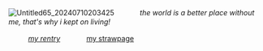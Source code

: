   ![Untitled65_20240710203425](https://tenor.com/bARJz.gif)
  ㅤ   ㅤ
  ㅤ*the world is a better place 
  without me, that's why i kept on living!*
 
ㅤㅤㅤ[*my rentry*](https://rentry.org/rosesforyourradio)ㅤㅤㅤㅤ[my strawpage](https://neverloveanarcissist.straw.page)
